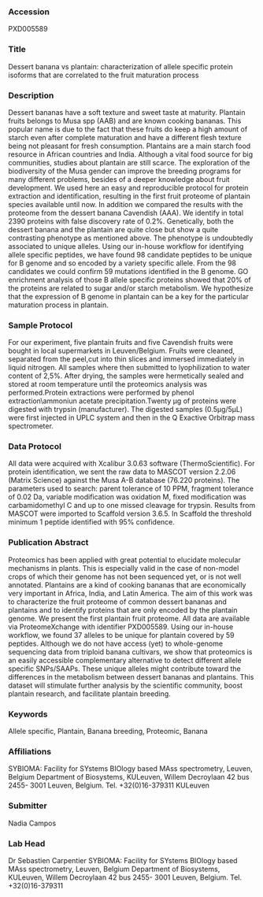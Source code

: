 ### Accession
PXD005589

### Title
Dessert banana vs plantain: characterization of allele specific protein isoforms that are correlated to the fruit maturation process

### Description
Dessert bananas have a soft texture and sweet taste at maturity. Plantain fruits belongs to Musa spp (AAB) and are known cooking bananas. This popular name is due to the fact that these fruits do keep a high amount of starch even after complete maturation and have a different flesh texture being not pleasant for fresh consumption. Plantains are a main starch food resource in African countries and India. Although a vital food source for big communities, studies about plantain are still scarce. The exploration of the biodiversity of the Musa gender can improve the breeding programs for many different problems, besides of a deeper knowledge about fruit development. We used here an easy and reproducible protocol for protein extraction and identification, resulting in the first fruit proteome of plantain species available until now. In addition we compared the results with the proteome from the dessert banana Cavendish (AAA). We identify in total 2390 proteins with false discovery rate of 0.2%. Genetically, both the dessert banana and the plantain are quite close but show a quite contrasting phenotype as mentioned above. The phenotype is undoubtedly associated to unique alleles. Using our in-house workflow for identifying allele specific peptides, we have found 98 candidate peptides to be unique for B genome and so encoded by a variety specific allele. From the 98 candidates we could confirm 59 mutations identified in the B genome. GO enrichment analysis of those B allele specific proteins showed that 20% of the proteins are related to sugar and/or starch metabolism. We hypothesize that the expression of B genome in plantain can be a key for the particular maturation process in plantain.

### Sample Protocol
For our experiment, five plantain fruits and five Cavendish fruits were bought in local supermarkets in Leuven/Belgium. Fruits were cleaned, separated from the peel,cut into thin slices and immersed immediately in liquid nitrogen. All samples where then submitted to lyophilization to water content of 2,5%. After drying, the samples were hermetically sealed and stored at room temperature until the proteomics analysis was performed.Protein extractions were performed by phenol extraction\ammoniun acetate precipitation.Twenty µg of proteins were digested with trypsin (manufacturer). The digested samples (0.5µg/5µL) were first injected in UPLC system and then in the Q Exactive Orbitrap mass spectrometer.

### Data Protocol
All data were acquired with Xcalibur 3.0.63 software (ThermoScientific). For protein identification, we sent the raw data to MASCOT version 2.2.06 (Matrix Science) against the Musa A-B database (76.220 proteins). The parameters used to search: parent tolerance of 10 PPM, fragment tolerance of 0.02 Da, variable modification was oxidation M, fixed modification was carbamidomethyl C and up to one missed cleavage for trypsin. Results from MASCOT were imported to Scaffold version 3.6.5. In Scaffold the threshold minimum 1 peptide  identified with 95% confidence.

### Publication Abstract
Proteomics has been applied with great potential to elucidate molecular mechanisms in plants. This is especially valid in the case of non-model crops of which their genome has not been sequenced yet, or is not well annotated. Plantains are a kind of cooking bananas that are economically very important in Africa, India, and Latin America. The aim of this work was to characterize the fruit proteome of common dessert bananas and plantains and to identify proteins that are only encoded by the plantain genome. We present the first plantain fruit proteome. All data are available via ProteomeXchange with identifier PXD005589. Using our in-house workflow, we found 37 alleles to be unique for plantain covered by 59 peptides. Although we do not have access (yet) to whole-genome sequencing data from triploid banana cultivars, we show that proteomics is an easily accessible complementary alternative to detect different allele specific SNPs/SAAPs. These unique alleles might contribute toward the differences in the metabolism between dessert bananas and plantains. This dataset will stimulate further analysis by the scientific community, boost plantain research, and facilitate plantain breeding.

### Keywords
Allele specific, Plantain, Banana breeding, Proteomic, Banana

### Affiliations
SYBIOMA: Facility for SYstems BIOlogy based MAss spectrometry, Leuven, Belgium Department of Biosystems, KULeuven, Willem Decroylaan 42 bus 2455- 3001 Leuven, Belgium.  Tel. +32(0)16-379311
KULeuven

### Submitter
Nadia  Campos

### Lab Head
Dr Sebastien Carpentier
SYBIOMA: Facility for SYstems BIOlogy based MAss spectrometry, Leuven, Belgium Department of Biosystems, KULeuven, Willem Decroylaan 42 bus 2455- 3001 Leuven, Belgium.  Tel. +32(0)16-379311


